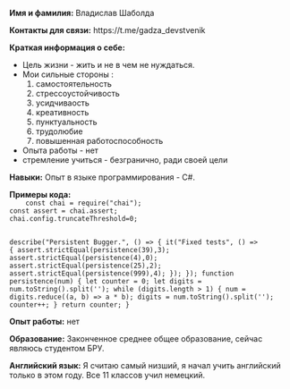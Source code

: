 <p><b>Имя и фамилия:</b> Владислав Шаболда</p>     
<p><b>Контакты для связи:</b> https://t.me/gadza_devstvenik</p>    
<p><b>Краткая информация о себе:</b> 
<ul>
<li>Цель жизни - жить и не в чем не нуждаться.</li> 
<li>Мои сильные стороны :
    <ol>
<li>самостоятельность</li> 
        <li>стрессоустойчивость</li>
        <li>усидчиваость</li> 
        <li>креативность</li> 
        <li>пунктуальность</li> 
        <li>трудолюбие</li> 
        <li>повышенная работоспособность</li>
    </ol>
    </li>
        <li>Опыта работы - нет</li>
    <li>стремление учиться - безгранично, ради своей цели</li>
</ul>
</p>    
<p><b>Навыки:</b> Опыт в языке программирования - С#.</p>    
<b>Примеры кода:</b> 
<code>
    const chai = require("chai");
const assert = chai.assert;
chai.config.truncateThreshold=0;

describe("Persistent Bugger.", () => 
{
  it("Fixed tests", () => {
    assert.strictEqual(persistence(39),3);
    assert.strictEqual(persistence(4),0);
    assert.strictEqual(persistence(25),2);
    assert.strictEqual(persistence(999),4);
  });
});
    function persistence(num) 
{
  let counter = 0;
  let digits = num.toString().split('');
  while (digits.length > 1) 
  {
    num = digits.reduce((a, b) => a * b);
    digits = num.toString().split('');
    counter++;
  }
  return counter;
}
</code>
<p><b>Опыт работы:</b> нет</p>            
<p><b>Образование:</b> Законченное среднее общее образование, сейчас являюсь студентом БРУ.</p>        
<b>Английский язык:</b> Я считаю самый низший, я начал учить английский только в этом году. Все 11 классов учил немецкий.
